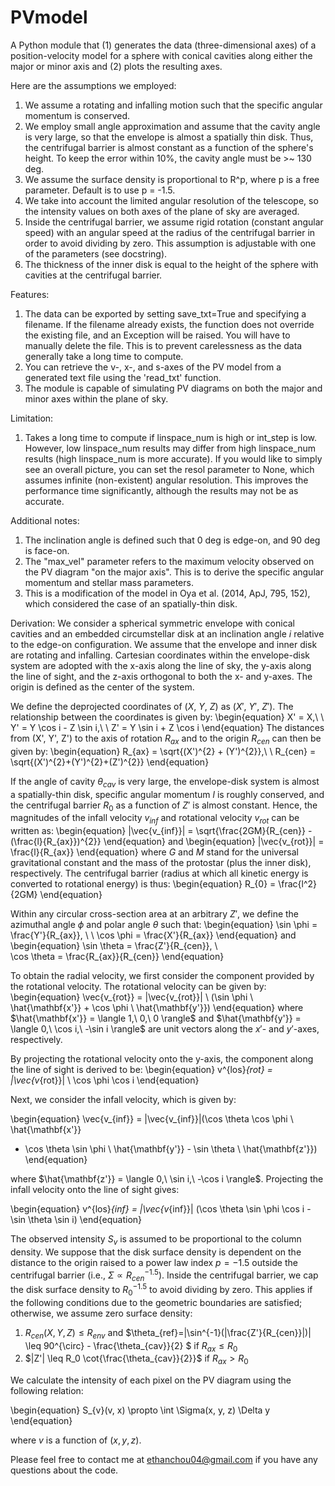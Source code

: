 # PVmodel
A Python module that (1) generates the data (three-dimensional axes) of a position-velocity model for a sphere with conical cavities along either the major or minor axis and (2) plots the resulting axes. 

Here are the assumptions we employed:
1. We assume a rotating and infalling motion such that the specific angular momentum is conserved. 
2. We employ small angle approximation and assume that the cavity angle is very large, so that the envelope is almost a spatially thin disk. Thus, the centrifugal barrier is almost constant as a function of the sphere's height. To keep the error within 10%, the cavity angle must be >~ 130 deg.
3. We assume the surface density is proportional to R^p, where p is a free parameter. Default is to use p = -1.5.
4. We take into account the limited angular resolution of the telescope, so the intensity values on both axes of the plane of sky are averaged. 
5. Inside the centrifugal barrier, we assume rigid rotation (constant angular speed) with an angular speed at the radius of the centrifugal barrier in order to avoid dividing by zero. This assumption is adjustable with one of the parameters (see docstring).
6. The thickness of the inner disk is equal to the height of the sphere with cavities at the centrifugal barrier. 

Features:
1. The data can be exported by setting save_txt=True and specifying a filename. If the filename already exists, the function does not override the existing file, and an Exception will be raised. You will have to manually delete the file. This is to prevent carelessness as the data generally take a long time to compute.
2. You can retrieve the v-, x-, and s-axes of the PV model from a generated text file using the 'read_txt' function.
3. The module is capable of simulating PV diagrams on both the major and minor axes within the plane of sky. 

Limitation:
1. Takes a long time to compute if linspace_num is high or int_step is low. However, low linspace_num results may differ from high linspace_num results (high linspace_num is more accurate). If you would like to simply see an overall picture, you can set the resol parameter to None, which assumes infinite (non-existent) angular resolution. This improves the performance time significantly, although the results may not be as accurate.

Additional notes:
1. The inclination angle is defined such that 0 deg is edge-on, and 90 deg is face-on.
2. The "max_vel" parameter refers to the maximum velocity observed on the PV diagram "on the major axis". This is to derive the specific angular momentum and stellar mass parameters.
3. This is a modification of the model in Oya et al. (2014, ApJ, 795, 152), which considered the case of an spatially-thin disk.

Derivation:
We consider a spherical symmetric envelope with conical cavities and an embedded circumstellar disk at an inclination angle $i$ relative to the edge-on configuration. We assume that the envelope and inner disk are rotating and infalling. Cartesian coordinates within the envelope-disk system are adopted with the x-axis along the line of sky, the y-axis along the line of sight, and the z-axis orthogonal to both the x- and y-axes. The origin is defined as the center of the system. 

We define the deprojected coordinates of $(X,\ Y,\ Z)$ as $(X',\ Y',\ Z')$. The relationship between the coordinates is given by:
\begin{equation}
X' = X,\ \ Y' = Y \cos i - Z \sin i,\ \ Z' = Y \sin i + Z \cos i
\end{equation}
The distances from (X', Y', Z') to the axis of rotation $R_{ax}$ and to the origin $R_{cen}$ can then be given by:
\begin{equation}
R_{ax} = \sqrt{(X')^{2} + (Y')^{2}},\ \ R_{cen} = \sqrt{(X')^{2}+(Y')^{2}+(Z')^{2}}
\end{equation}

If the angle of cavity $\theta_{cav}$ is very large, the envelope-disk system is almost a spatially-thin disk, specific angular momentum $l$ is roughly conserved, and the centrifugal barrier $R_{0}$ as a function of $Z'$ is almost constant. Hence, the magnitudes of the infall velocity $v_{inf}$ and rotational velocity $v_{rot}$ can be written as:
\begin{equation}
|\vec{v_{inf}}| = \sqrt{\frac{2GM}{R_{cen}} - (\frac{l}{R_{ax}})^{2}}
\end{equation}
and 
\begin{equation}
|\vec{v_{rot}}| = \frac{l}{R_{ax}}
\end{equation}
where $G$ and $M$ stand for the universal gravitational constant and the mass of the protostar (plus the inner disk), respectively. The centrifugal barrier (radius at which all kinetic energy is converted to rotational energy) is thus:
\begin{equation}
R_{0} = \frac{l^2}{2GM}
\end{equation}

Within any circular cross-section area at an arbitrary $Z'$, we define the azimuthal angle $\phi$ and polar angle $\theta$ such that:
\begin{equation}
\sin \phi = \frac{Y'}{R_{ax}}, \ \ 
\cos \phi = \frac{X'}{R_{ax}} 
\end{equation}
and 
\begin{equation}
\sin \theta = \frac{Z'}{R_{cen}}, \ \
\cos \theta = \frac{R_{ax}}{R_{cen}}
\end{equation}

To obtain the radial velocity, we first consider the component provided by the rotational velocity. The rotational velocity can be given by:
\begin{equation}
\vec{v_{rot}} = |\vec{v_{rot}}| \ (\sin \phi \ \hat{\mathbf{x'}} + \cos \phi \ \hat{\mathbf{y'}})
\end{equation}
where $\hat{\mathbf{x'}} = \langle 1,\ 0,\ 0 \rangle$ and $\hat{\mathbf{y'}} = \langle 0,\ \cos i,\ -\sin i \rangle$ are unit vectors along the $x'$- and $y'$-axes, respectively. 

By projecting the rotational velocity onto the y-axis, the component along the line of sight is derived to be:
\begin{equation}
v^{los}_{rot} = |\vec{v_{rot}}| \ \cos \phi \cos i
\end{equation}

Next, we consider the infall velocity, which is given by: 

\begin{equation}
\vec{v_{inf}} = |\vec{v_{inf}}|(\cos \theta \cos \phi \ \hat{\mathbf{x'}} 
+ \cos \theta \sin \phi \ \hat{\mathbf{y'}} - \sin \theta \ \hat{\mathbf{z'}}) 
\end{equation}

where $\hat{\mathbf{z'}} = \langle 0,\ \sin i,\ -\cos i \rangle$. 
Projecting the infall velocity onto the line of sight gives:

\begin{equation}
v^{los}_{inf} = |\vec{v_{inf}}| (\cos \theta \sin \phi \cos i - \sin \theta \sin i)
\end{equation}

The observed intensity $S_v$ is assumed to be proportional to the column density. We suppose that the disk surface density is dependent on the distance to the origin raised to a power law index $p = -1.5$ outside the centrifugal barrier (i.e., $\Sigma \propto R_{cen}^{-1.5}$). Inside the centrifugal barrier, we cap the disk surface density to $R_{0}^{-1.5}$ to avoid dividing by zero. This applies if the following conditions due to the geometric boundaries are satisfied; otherwise, we assume zero surface density:
1. $R_{cen}(X, Y, Z) \leq R_{env}$ and $\theta_{ref}=|\sin^{-1}(|\frac{Z'}{R_{cen}}|)| \leq 90^{\circ} - \frac{\theta_{cav}}{2} $   if $R_{ax} \leq R_0$
2.  $|Z'| \leq R_0 \cot{\frac{\theta_{cav}}{2}}$  if $R_{ax} > R_0$

We calculate the intensity of each pixel on the PV diagram using the following relation:

\begin{equation}
S_{v}(v, x) \propto \int \Sigma(x, y, z) \Delta y
\end{equation}

where $v$ is a function of $(x, y, z)$. 

Please feel free to contact me at ethanchou04@gmail.com if you have any questions about the code.
